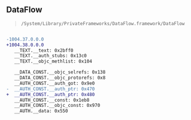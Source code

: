 ## DataFlow

> `/System/Library/PrivateFrameworks/DataFlow.framework/DataFlow`

```diff

-1004.37.0.0.0
+1004.38.0.0.0
   __TEXT.__text: 0x2bff0
   __TEXT.__auth_stubs: 0x13c0
   __TEXT.__objc_methlist: 0x104

   __DATA_CONST.__objc_selrefs: 0x138
   __DATA_CONST.__objc_protorefs: 0x8
   __AUTH_CONST.__auth_got: 0x9e0
-  __AUTH_CONST.__auth_ptr: 0x470
+  __AUTH_CONST.__auth_ptr: 0x480
   __AUTH_CONST.__const: 0x1eb8
   __AUTH_CONST.__objc_const: 0x970
   __AUTH.__data: 0x550

```
